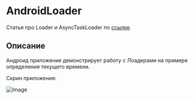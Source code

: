 # AndroidLoader
Статья про Loader и AsyncTaskLoader по [ссылке][id].

## Описание
Андроид приложение демонстрирует работу с Лоадерами на примере определения текущего времени.

Скрин приложения:

![Image](http://startandroid.ru/images/stories/lessons/L0135/L0135_010.png)

[id]:http://startandroid.ru/ru/uroki/vse-uroki-spiskom/274-urok-135-loader-loadermanager-asynctaskloader.html/
